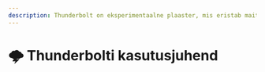```yaml
---
description: Thunderbolt on eksperimentaalne plaaster, mis eristab maitse järgi, võimaldades otse kasutada Plazma-põhist serveriplatvormi.
---
```


# 🌩️ Thunderbolti kasutusjuhend
